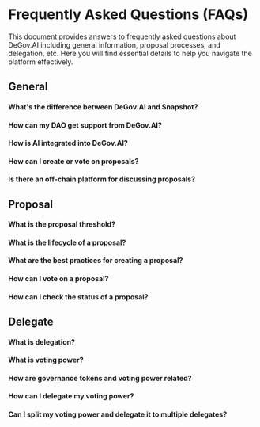 
# Frequently Asked Questions (FAQs)

This document provides answers to frequently asked questions about DeGov.AI including general information, proposal processes, and delegation, etc. Here you will find essential details to help you navigate the platform effectively.

## General

#### What's the difference between DeGov.AI and Snapshot?
#### How can my DAO get support from DeGov.AI?
#### How is AI integrated into DeGov.AI?
#### How can I create or vote on proposals?
#### Is there an off-chain platform for discussing proposals?


## Proposal

#### What is the proposal threshold?
#### What is the lifecycle of a proposal?
#### What are the best practices for creating a proposal?
#### How can I vote on a proposal?
#### How can I check the status of a proposal?


## Delegate

#### What is delegation?
#### What is voting power?
#### How are governance tokens and voting power related?
#### How can I delegate my voting power?
#### Can I split my voting power and delegate it to multiple delegates?
